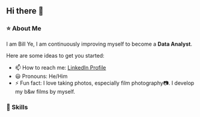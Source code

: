 ## Hi there 👋
### :star: About Me
I am Bill Ye, I am continuously improving myself to become a **Data Analyst**. 

Here are some ideas to get you started:
- 📫 How to reach me: [LinkedIn Profile](https://www.linkedin.com/in/bill-ye/)
- :smiley: Pronouns: He/Him
- ⚡ Fun fact: I love taking photos, especially film photography:camera:. I develop my b&w films by myself. 

### :key: Skills

